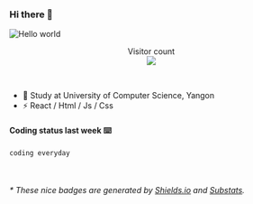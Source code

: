 ### Hi there 👋


<img src="https://raw.githubusercontent.com/sagar-viradiya/sagar-viradiya/master/resources/banner.png" alt="Hello world">
<p align="center"> 
  Visitor count<br/>
  <img src="https://profile-counter.glitch.me/phyowainyunt-19/count.svg" />
</p>

<br/>


- 🍻  Study at University of Computer Science, Yangon
- ⚡  React / Html / Js / Css


#### Coding status last week ⌨️

<!--START_SECTION:waka-->
```text
coding everyday
```
<!--END_SECTION:waka-->

<br/>

<center><img src="http://ghchart.rshah.org/409ba5/phyowainyunt-19" alt="" /></center>


<h6>* These nice badges are generated by <a href="https://shields.io/">Shields.io</a> and <a href="https://github.com/spencerwooo/Substats">Substats</a>.</h6>
